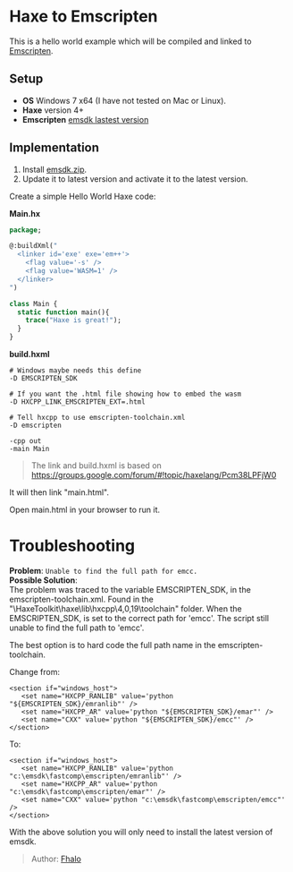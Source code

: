 [tags]: / "Emscripten"
# Haxe to Emscripten

This is a hello world example which will be compiled and linked to [Emscripten](https://emscripten.org/).

## Setup

* **OS** Windows 7 x64 (I have not tested on Mac or Linux).  
* **Haxe** version 4+
* **Emscripten** [emsdk lastest version](https://emscripten.org/docs/getting_started/downloads.html)

## Implementation

1. Install [emsdk.zip](https://emscripten.org/docs/getting_started/downloads.html).  
2. Update it to latest version and activate it to the latest version.  
   
Create a simple Hello World Haxe code:
   
__Main.hx__

```haxe
package;

@:buildXml("
  <linker id='exe' exe='em++'>
    <flag value='-s' />
    <flag value='WASM=1' />
  </linker>
")

class Main {
  static function main(){
    trace("Haxe is great!");
  }
}
```
    
__build.hxml__
```build
# Windows maybe needs this define
-D EMSCRIPTEN_SDK

# If you want the .html file showing how to embed the wasm
-D HXCPP_LINK_EMSCRIPTEN_EXT=.html

# Tell hxcpp to use emscripten-toolchain.xml
-D emscripten

-cpp out
-main Main
```
> The link and build.hxml is based on <https://groups.google.com/forum/#!topic/haxelang/Pcm38LPFjW0>  

It will then link "main.html".

Open main.html in your browser to run it.

# Troubleshooting
**Problem**: `Unable to find the full path for emcc.`  
**Possible Solution**:  
The problem was traced to the variable EMSCRIPTEN_SDK, in the emscripten-toolchain.xml. Found in the "\HaxeToolkit\haxe\lib\hxcpp\4,0,19\toolchain" folder. When the EMSCRIPTEN_SDK, is set to the correct path for 'emcc'. The script still unable to find the full path to 'emcc'.

The best option is to hard code the full path name in the emscripten-toolchain.

Change from:
```
<section if="windows_host">
   <set name="HXCPP_RANLIB" value='python "${EMSCRIPTEN_SDK}/emranlib"' />
   <set name="HXCPP_AR" value='python "${EMSCRIPTEN_SDK}/emar"' />
   <set name="CXX" value='python "${EMSCRIPTEN_SDK}/emcc"' />
</section>
```
To:
```
<section if="windows_host">
   <set name="HXCPP_RANLIB" value='python "c:\emsdk\fastcomp\emscripten/emranlib"' />
   <set name="HXCPP_AR" value='python "c:\emsdk\fastcomp\emscripten/emar"' />
   <set name="CXX" value='python "c:\emsdk\fastcomp\emscripten/emcc"' />
</section>
```

With the above solution you will only need to install the latest version of emsdk.

> Author: [Fhalo](https://github.com/Fhalo48)
